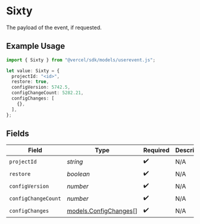 # Sixty

The payload of the event, if requested.

## Example Usage

```typescript
import { Sixty } from "@vercel/sdk/models/userevent.js";

let value: Sixty = {
  projectId: "<id>",
  restore: true,
  configVersion: 5742.5,
  configChangeCount: 5282.21,
  configChanges: [
    {},
  ],
};
```

## Fields

| Field                                                | Type                                                 | Required                                             | Description                                          |
| ---------------------------------------------------- | ---------------------------------------------------- | ---------------------------------------------------- | ---------------------------------------------------- |
| `projectId`                                          | *string*                                             | :heavy_check_mark:                                   | N/A                                                  |
| `restore`                                            | *boolean*                                            | :heavy_check_mark:                                   | N/A                                                  |
| `configVersion`                                      | *number*                                             | :heavy_check_mark:                                   | N/A                                                  |
| `configChangeCount`                                  | *number*                                             | :heavy_check_mark:                                   | N/A                                                  |
| `configChanges`                                      | [models.ConfigChanges](../models/configchanges.md)[] | :heavy_check_mark:                                   | N/A                                                  |